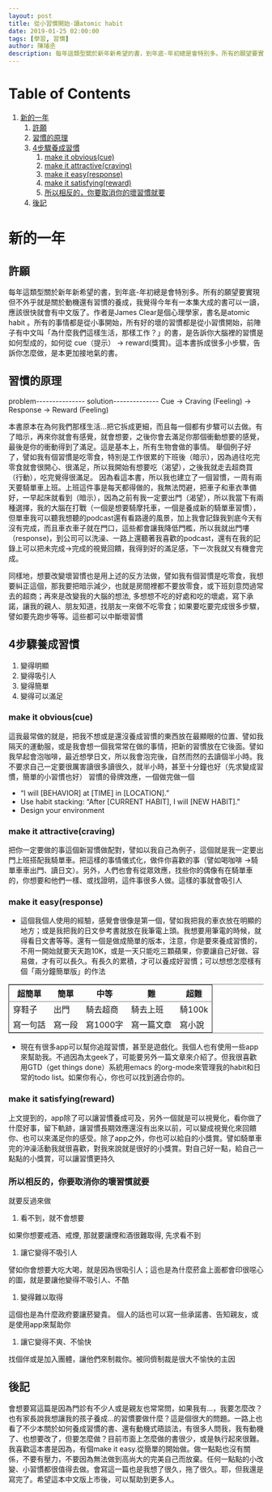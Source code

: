 ```yaml
---
layout: post
title: 從小習慣開始-讀atomic habit
date: 2019-01-25 02:00:00
tags: [學習, 習慣]
author: 陳璿丞
description: 每年這類型關於新年新希望的書，到年底-年初總是會特別多。所有的願望要實現但不外乎就是關於動機還有習慣的養成，我覺得今年有一本集大成的書可以一讀，應該很快就會有中文版了。作者是James Clear是個心理學家，書名是atomic habit 。所有的事情都是從小事開始，所有好的壞的習慣都是從小習慣開始，前陣子有中文叫「為什麼我們這樣生活，那樣工作？」的書，是告訴你大腦裡的習慣是如何型成的，如何從 cue（提示） -> reward(獎賞)。這本書拆成很多小步驟，告訴你怎麼做，是本更加接地氣的書。
---
```


# Table of Contents

1.  [新的一年](#orgd385e4e)
    1.  [許願](#orgf9d4ba0)
    2.  [習慣的原理](#orgb2375e1)
    3.  [4步驟養成習慣](#org60e5418)
        1.  [make it obvious(cue)](#org00a49db)
        2.  [make it attractive(craving)](#org809a26e)
        3.  [make it easy(response)](#org5bacc02)
        4.  [make it satisfying(reward)](#org3ef0750)
        5.  [所以相反的，你要取消你的壞習慣就要](#org93f8aee)
    4.  [後記](#orgeb0acfe)


<a id="orgd385e4e"></a>

# 新的一年


<a id="orgf9d4ba0"></a>

## 許願

每年這類型關於新年新希望的書，到年底-年初總是會特別多。所有的願望要實現但不外乎就是關於動機還有習慣的養成，我覺得今年有一本集大成的書可以一讀，應該很快就會有中文版了。作者是James Clear是個心理學家，書名是atomic habit 。所有的事情都是從小事開始，所有好的壞的習慣都是從小習慣開始，前陣子有中文叫「為什麼我們這樣生活，那樣工作？」的書，是告訴你大腦裡的習慣是如何型成的，如何從 cue（提示） -> reward(獎賞)。這本書拆成很多小步驟，告訴你怎麼做，是本更加接地氣的書。


<a id="orgb2375e1"></a>

## 習慣的原理

problem---------------      solution--------------
Cue -> Craving (Feeling) -> Response -> Reward (Feeling)

<!--more-->

本書原本在為何我們那樣生活…把它拆成更細，而且每一個都有步驟可以去做。有了暗示，再來你就會有感覺，就會想要，之後你會去滿足你那個衝動想要的感覺，最後是你的衝動得到了滿足。這是基本上，所有生物會做的事情。
舉個例子好了，譬如我有個習慣是吃零食，特別是工作很累的下班後（暗示），因為過往吃完零食就會很開心、很滿足，所以我開始有想要吃（渴望），之後我就走去超商買（行動），吃完覺得很滿足。
因為看這本書，所以我也建立了一個習慣，一周有兩天要騎單車上班。上班這件事是每天都得做的，我無法閃避，把車子和車衣準備好，一早起床就看到（暗示），因為之前有我一定要出門（渴望），所以我當下有兩種選擇，我的大腦在打戰（一個是想要騎摩托車，一個是養成新的騎單車習慣），但單車我可以聽我想聽的podcast還有看路邊的風景，加上我會記錄我到底今天有沒有完成，而且車衣車子就在門口，這些都會讓我降低門檻，所以我就出門嘍（response)，到公司可以洗澡、一路上還聽著我喜歡的podcast，還有在我的記錄上可以把未完成->完成的視覺回饋，我得到好的滿足感，下一次我就又有機會完成。

同樣地，想要改變壞習慣也是用上述的反方法做，譬如我有個習慣是吃零食，我想要糾正這個，那我要把暗示減少，也就是房間裡都不要放零食，或下班刻意閃過常去的超商；再來是改變我的大腦的想法, 多想想不吃的好處和吃的壞處，寫下承諾，讓我的親人、朋友知道，找朋友一來做不吃零食；如果要吃要完成很多步驟，譬如要先跑步等等。這些都可以中斷壞習慣


<a id="org60e5418"></a>

## 4步驟養成習慣

1.  變得明顯
2.  變得吸引人
3.  變得簡單
4.  變得可以滿足


<a id="org00a49db"></a>

### make it obvious(cue)

這我最常做的就是，把我不想或是還沒養成習慣的東西放在最顯眼的位置、譬如我隔天的運動服，或是我會想一個我常常在做的事情，把新的習慣放在它後面。譬如我早起會泡咖啡，最近想學日文，所以我會泡完後，自然而然的去讀個半小時。我不要求自己一定要很厲害讀很多讀很久，就半小時，甚至十分鐘也好（先求變成習慣，簡單的小習慣也好）
習慣的骨牌效應，一個做完做一個

-   “I will [BEHAVIOR] at [TIME] in [LOCATION].”
-   Use habit stacking: “After [CURRENT HABIT], I will [NEW HABIT].”
-   Design your environment


<a id="org809a26e"></a>

### make it attractive(craving)

把你一定要做的事這個新習慣做配對，譬如以我自己為例子，這個就是我一定要出門上班搭配我騎單車。把這樣的事情儀式化，做件你喜歡的事（譬如喝咖啡 ->騎單車車出門、讀日文）。另外，人們也會有從眾效應，找些你的偶像有在騎單車的，你想要和他們一樣、或找證明，這件事很多人做。這樣的事就會吸引人


<a id="org5bacc02"></a>

### make it easy(response)

-   這個我個人使用的經驗，感覺會很像是第一個，譬如我把我的車衣放在明顯的地方；或是我把我的日文參考書就放在我筆電上頭。我想要用筆電的時候，就得看日文書等等。還有一個是做成簡單的版本，注意，你是要來養成習慣的，不用一開始就要天天跑10K，或是一天只能吃三顆蘋果，你要讓自己好做、容易做，才有可以長久。有長久的累積，才可以養成好習慣；可以想想怎麼樣有個「兩分鐘簡單版」的作法

<table border="2" cellspacing="0" cellpadding="6" rules="groups" frame="hsides">


<colgroup>
<col  class="org-left" />

<col  class="org-left" />

<col  class="org-left" />

<col  class="org-left" />

<col  class="org-left" />
</colgroup>
<thead>
<tr>
<th scope="col" class="org-left">超簡單</th>
<th scope="col" class="org-left">簡單</th>
<th scope="col" class="org-left">中等</th>
<th scope="col" class="org-left">難</th>
<th scope="col" class="org-left">超難</th>
</tr>
</thead>

<tbody>
<tr>
<td class="org-left">穿鞋子</td>
<td class="org-left">出門</td>
<td class="org-left">騎去超商</td>
<td class="org-left">騎去上班</td>
<td class="org-left">騎100k</td>
</tr>


<tr>
<td class="org-left">寫一句話</td>
<td class="org-left">寫一段</td>
<td class="org-left">寫1000字</td>
<td class="org-left">寫一篇文章</td>
<td class="org-left">寫小說</td>
</tr>
</tbody>
</table>

-   現在有很多app可以幫你追蹤習慣，甚至是遊戲化。我個人也有使用一些app來幫助我。不過因為太geek了，可能要另外一篇文章來介紹了。但我很喜歡用GTD（get things done）系統用emacs 的org-mode來管理我的habit和日常的todo list。如果你有心，你也可以找到適合你的。


<a id="org3ef0750"></a>

### make it satisfying(reward)

上文提到的，app除了可以讓習慣養成可及，另外一個就是可以視覺化，看你做了什麼好事，留下軌跡，讓習慣長期效應還沒有出來以前，可以變成視覺化來回饋你、也可以來滿足你的感受。除了app之外，你也可以給自的小獎賞。譬如騎單車完的沖澡活動我就很喜歡，對我來說就是很好的小獎賞。對自己好一點，給自己一點點的小獎賞，可以讓習慣更持久


<a id="org93f8aee"></a>

### 所以相反的，你要取消你的壞習慣就要

就要反過來做

1.  看不到，就不會想要

如果你想要戒酒、戒煙, 那就要讓煙和酒很難取得, 先求看不到

1.  讓它變得不吸引人

譬如你會想要大吃大喝，就是因為很吸引人；這也是為什麼菸盒上面都會印很噁心的圖，就是要讓他變得不吸引人、不酷

1.  變得難以取得

這個也是為什麼政府要讓菸變貴。
個人的話也可以寫一些承諾書、告知親友，或是使用app來幫助你

1.  讓它變得不爽、不愉快

找個伴或是加入團體，讓他們來制裁你。被同儕制裁是很大不愉快的主因


<a id="orgeb0acfe"></a>

## 後記

會想要寫這篇是因為門診有不少人或是親友也常常問，如果我有&#x2026;，我要怎麼改？也有家長說我想讓我的孩子養成…的習慣要做什麼？這是個很大的問題。一路上也看了不少本關於如何養成習慣的書、還有動機式晤談法，有很多人問我，我有動機了、也想要改了，但要怎麼做？目前市面上怎麼做的書很少，或是執行起來很難。我喜歡這本書是因為，有個make it easy.從簡單的開始做。做一點點也沒有關係，不要有壓力，不要因為無法做到高尚大的完美自己而放棄。任何一點點的小改變、小習慣都很值得去做。會寫這一篇也是我想了很久，拖了很久。耶，但我還是寫完了。希望這本中文版上市後，可以幫助到更多人。

